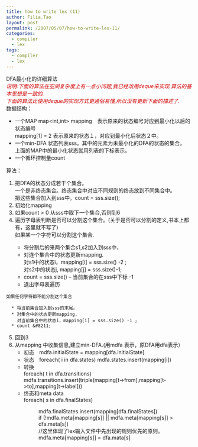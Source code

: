```yaml
---
title: how to write lex (11)
author: Filia.Tao
layout: post
permalink: /2007/05/07/how-to-write-lex-11/
categories:
  - compiler
  - lex
tags:
  - compiler
  - lex
---
```

DFA最小化的详细算法  
<span style="font-style: italic; background-color: #ffffff; color: #cc0000">说明:下面的算法在空间复杂度上有一点小问题,我已经改用deque来实现.算法的基本思想是一致的.<br /> 下面的算法比使用deque的实现方式更通俗易懂,所以没有更新下面的描述了.</span>  
数据结构：

  * 一个MAP map<int,int> mapping　表示原来的状态编号对应到最小化以后的状态编号  
    mapping[1] = 2 表示原来的状态１，对应到最小化后状态２中。
  * 一个min-DFA 状态列表sss。其中的元素为未最小化的DFA的状态的集合。  
    上面的MAP中的最小化状态就用列表的下标表示。
  * 一个循环控制量count

算法：

  1. 把DFA的状态分成若干个集合。  
    一个是非终态集合。终态集合中对应不同规则的终态放到不同集合中。  
    把这些集合加入到sss中。count = sss.size();
  2. 初始化mapping
  3. 如果count > 0 从sss中取下一个集合,否则到6
  4. 遍历字母表判断是否可以分割这个集合。(关于是否可以分割的定义,书本上都有，这里就不写了)  
    如果某一个字符可以分割这个集合.</p> 
      * 将分割后的来两个集合s1,s2加入到sss中，
      * 对连个集合中的状态更新mapping.  
        对s1中的状态i，mapping[i] = sss.size() -2 ;  
        对s2中的状态j, mapping[j] = sss.size()-1;
      * count = sss.size() &#8211; 当前集合的在sss中下标 -1
      * 退出字母表遍历
    
    如果任何字符都不能分割这个集合
    
      * 将当前集合加入到sss的末尾。
      * 对集合中的状态更新mapping.  
        对当前集合中的状态i，mapping[i] = sss.size() -1 ;
      * count &#8211;
  5. 回到3
  6. 从mapping 中收集信息,建立min-DFA.(用mdfa 表示，原DFA用dfa表示） 
      * 初态　mdfa.initialState = mapping[dfa.initialState]
      * 状态　foreach( i in dfa.states) mdfa.states.insert(mapping[i])
      * 转换  
        foreach( t in dfa.transitions)  
        mdfa.transitions.insert(triple(mapping[t->from],mapping[t->to],mapping[t->label]))
      * 终态和meta data  
        foreach( s in dfa.finalStates)</p> <p style="margin-left: 40px">
          mdfa.finalStates.insert(mapping[dfa.finalStates])<br /> if (!mdfa.meta[mapping[s]] || mdfa.meta[mapping[s]] > dfa.meta[s])<br /> //这里体现了lex输入文件中先出现的规则优先的原则。mdfa.meta[mapping[s]] = dfa.mata[s]</li> </ul> </li> </ol>
